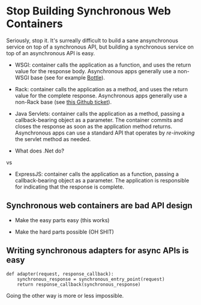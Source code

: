 # Stop Building Synchronous Web Containers

Seriously, stop it. It's surreally difficult to build a sane ansynchronous service on top of a synchronous API, but building a synchronous service on top of an asynchronous API is easy.

* WSGI: container calls the application as a function, and uses the return
  value for the response body. Asynchronous apps generally use a non-WSGI
  base (see for example [Bottle](http://bottlepy.org/docs/dev/async.html)).

* Rack: container calls the application as a method, and uses the return
  value for the complete response. Asynchronous apps generally use a non-Rack
  base (see [this Github ticket](https://github.com/rkh/async-rack/issues/5)).

* Java Servlets: container calls the application as a method, passing a
  callback-bearing object as a parameter. The container commits and closes
  the response as soon as the application method returns. Asynchronous apps
  can use a standard API that operates by _re-invoking_ the servlet method as
  needed.

* What does .Net do?

vs

* ExpressJS: container calls the application as a function, passing a
  callback-bearing object as a parameter. The application is responsible for
  indicating that the response is complete.

## Synchronous web containers are bad API design

* Make the easy parts easy (this works)

* Make the hard parts possible (OH SHIT)

## Writing synchronous adapters for async APIs is easy

    def adapter(request, response_callback):
        synchronous_response = synchronous_entry_point(request)
        return response_callback(synchronous_response)

Going the other way is more or less impossible.
